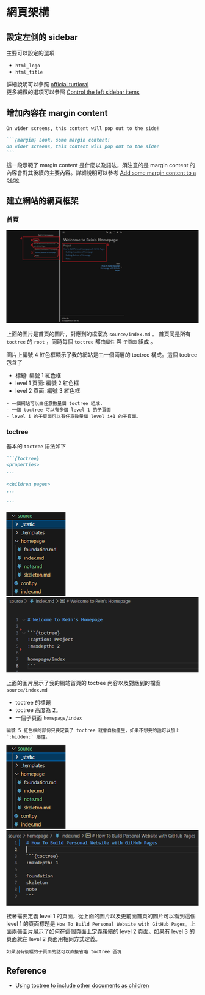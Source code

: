 # 網頁架構

## 設定左側的 sidebar

主要可以設定的選項

- `html_logo`
- `html_title`

詳細說明可以參照 [official turtioral](https://sphinx-book-theme.readthedocs.io/en/latest/tutorials/get-started.html#customize-your-left-sidebar)   
更多細緻的選項可以參照 [Control the left sidebar items](https://sphinx-book-theme.readthedocs.io/en/latest/sections/sidebar-primary.html#sidebar-primary-items)

## 增加內容在 margin content

```{margin} Look, some margin content!
On wider screens, this content will pop out to the side!
```

````md
```{margin} Look, some margin content!
On wider screens, this content will pop out to the side!
```
````

這一段示範了 margin content 是什麼以及語法，須注意的是 margin content 的內容會對其後續的主要內容。詳細說明可以參考 [Add some margin content to a page](https://sphinx-book-theme.readthedocs.io/en/latest/tutorials/get-started.html#add-some-margin-content-to-a-page)

## 建立網站的網頁框架

### 首頁
![page hierarchy](../../_static/StudyNote/Homepage/page_hierarchy.png)


上面的圖片是首頁的圖片，對應到的檔案為 `source/index.md` 。 首頁同是所有 `toctree` 的 `root` ，同時每個 `toctree` 都由`屬性` 與 `子頁面` 組成 。  

圖片上編號 4 紅色框顯示了我的網站是由一個兩層的 toctree 構成。這個 toctree 包含了

- 標題: 編號 1 紅色框
- level 1 頁面: 編號 2 紅色框
- level 2 頁面: 編號 3 紅色框

```{note}
- 一個網站可以由任意數量個 toctree 組成.
- 一個 toctree 可以有多個 level 1 的子頁面
- level i 的子頁面可以有任意數量個 level i+1 的子頁面。
```

### toctree

基本的 `toctree` 語法如下

````md
```{toctree}  
<properties>
...

<children pages>
...

```
````

![folder hierarchy](../../_static/StudyNote/Homepage/folder_hierarchy.png)
![homepage](../../_static/StudyNote/Homepage/homepage_code.png)

上面的圖片展示了我的網站首頁的 toctree 內容以及對應到的檔案 `source/index.md`

- toctree 的標題
- toctree 高度為 2。
- 一個子頁面 `homepage/index`

```{tip}
編號 5 紅色框的部份只要定義了 toctree 就會自動產生，如果不想要的話可以加上 `:hidden:` 屬性。
```

![folder hierarchy](../../_static/StudyNote/Homepage/folder_hierarchy.png)
![level 1 page](../../_static/StudyNote/Homepage/level1_page_code.png)

接著需要定義 level 1 的頁面，從上面的圖片以及更前面首頁的圖片可以看到這個 level 1 的頁面標題是 `How To Build Personal Website with GitHub Pages`。上面兩張圖片展示了如何在這個頁面上定義後續的 level 2 頁面。如果有 level 3 的頁面就在 level 2 頁面用相同方式定義。

```{note}
如果沒有後續的子頁面的話可以直接省略 toctree 區塊
```

## Reference
- [Using toctree to include other documents as children](https://myst-parser.readthedocs.io/en/latest/syntax/organising_content.html#using-toctree-to-include-other-documents-as-children)
